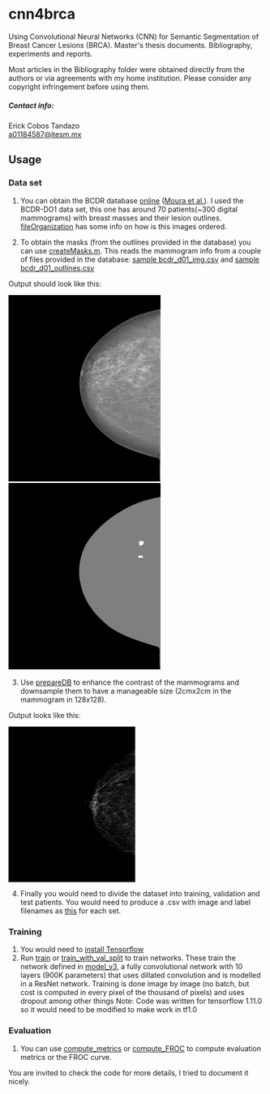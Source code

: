 # cnn4brca
Using Convolutional Neural Networks (CNN) for Semantic Segmentation of Breast Cancer Lesions (BRCA). Master's thesis documents. Bibliography, experiments and reports.

Most articles in the Bibliography folder were obtained directly from the authors or via agreements with my home institution. Please consider any copyright infringement before using them.

##### Contact info:
Erick Cobos Tandazo<br>
a01184587@itesm.mx

## Usage
### Data set
1. You can obtain the BCDR database [online](http://bcdr.inegi.up.pt/) ([Moura et al.](http://dx.doi.org/10.1007/s11548-013-0838-2)). I used the BCDR-DO1 data set, this one has around 70 patients(~300 digital mammograms) with breast masses and their lesion outlines. [fileOrganization](database_info/file_Organization) has some info on how is this images ordered.

2. To obtain the masks (from the outlines provided in the database) you can use [createMasks.m](database_info/createMask/createMask.m). This reads the mammogram info from a couple of files provided in the database: [sample bcdr_d01_img.csv](database_info/createMask/bcdr_d01_img.csv) and [sample bcdr_d01_outlines.csv](database_info/createMask/bcdr_d01_outlines.csv)

Output should look like this:

<img src="database_info/createMask/img_20_30_1_RCC.png" width="300"/> <img src="database_info/createMask/img_20_30_1_RCC_mask.png" width="300"/> 

3. Use [prepareDB](code/prepareDB.py) to enhance the contrast of the mammograms and downsample them to have a manageable size (2cmx2cm in the mammogram in 128x128).

Output looks like this:

<img src="docs/report/plots/mammogram_resized.png" width="250" align='center'>

4. Finally you would need to divide the dataset into training, validation and test patients. You would need to produce a .csv with image and label filenames as [this](code/example.csv) for each set.

### Training
1. You would need to [install Tensorflow](https://www.tensorflow.org/install/)
2. Run [train](code/train.py) or [train_with_val_split](code/train_with_val_split.py) to train networks. These train the network defined in [model_v3](code/model_v3.py), a fully convolutional network with 10 layers (900K parameters) that uses dillated convolution and is modelled in a ResNet network. Training is done image by image (no batch, but cost is computed in every pixel of the thousand of pixels) and uses dropout among other things
    Note: Code was written for tensorflow 1.11.0 so it would need to be modified to make work in tf1.0

### Evaluation
1. You can use [compute_metrics](code/compute_metrics.py) or [compute_FROC](code/compute_FROC.py) to compute evaluation metrics or the FROC curve.

You are invited to check the code for more details, I tried to document it nicely.
